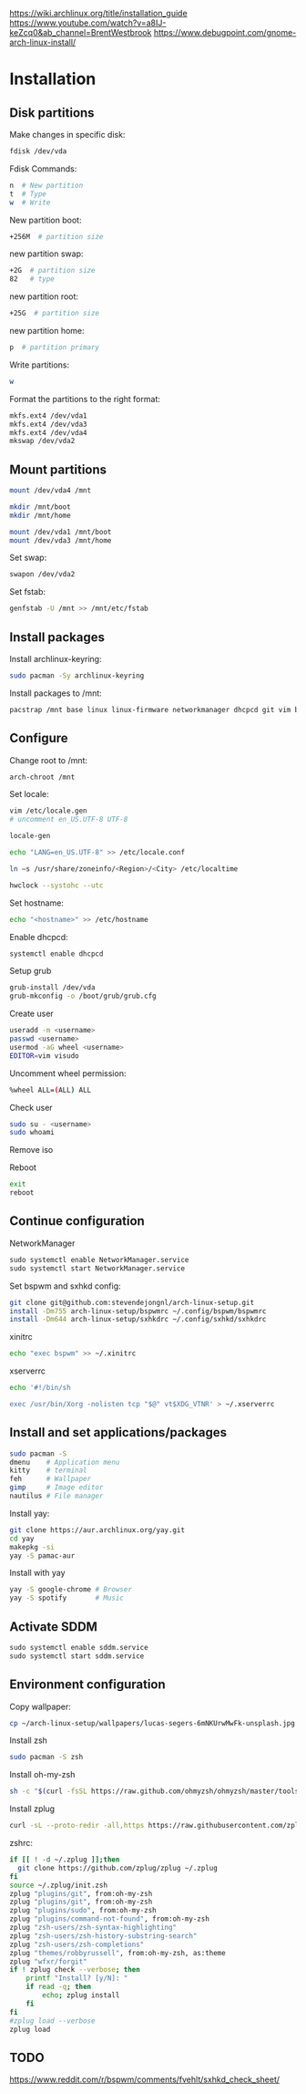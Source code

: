 https://wiki.archlinux.org/title/installation_guide
https://www.youtube.com/watch?v=a8IJ-keZcq0&ab_channel=BrentWestbrook
https://www.debugpoint.com/gnome-arch-linux-install/

# Installation

## Disk partitions

Make changes in specific disk:
```bash
fdisk /dev/vda
```

Fdisk Commands:
```bash
n  # New partition
t  # Type
w  # Write
```

New partition boot:
```bash
+256M  # partition size
```

new partition swap:
```bash
+2G  # partition size
82   # type
```

new partition root:
```bash
+25G  # partition size
```

new partition home:
```bash
p  # partition primary
```

Write partitions:
```bash
w
```

Format the partitions to the right format:
```bash
mkfs.ext4 /dev/vda1
mkfs.ext4 /dev/vda3
mkfs.ext4 /dev/vda4
mkswap /dev/vda2
```


## Mount partitions
```bash
mount /dev/vda4 /mnt

mkdir /mnt/boot
mkdir /mnt/home

mount /dev/vda1 /mnt/boot
mount /dev/vda3 /mnt/home
```

Set swap:
```bash
swapon /dev/vda2
```

Set fstab:
```bash
genfstab -U /mnt >> /mnt/etc/fstab
```


## Install packages
Install archlinux-keyring:
```bash
sudo pacman -Sy archlinux-keyring
```

Install packages to /mnt:
```bash
pacstrap /mnt base linux linux-firmware networkmanager dhcpcd git vim base-devel grub xorg xorg-xinit sddm bspwm sxhkd
```


## Configure

Change root to /mnt:
```bash
arch-chroot /mnt
```

Set locale:
```bash
vim /etc/locale.gen
# uncomment en_US.UTF-8 UTF-8

locale-gen

echo "LANG=en_US.UTF-8" >> /etc/locale.conf

ln –s /usr/share/zoneinfo/<Region>/<City> /etc/localtime

hwclock --systohc --utc
```

Set hostname:
```bash
echo "<hostname>" >> /etc/hostname
```

Enable dhcpcd:
```bash
systemctl enable dhcpcd
```

Setup grub
```bash
grub-install /dev/vda
grub-mkconfig -o /boot/grub/grub.cfg
```

Create user
```bash
useradd -m <username>
passwd <username>
usermod -aG wheel <username>
EDITOR=vim visudo
```

Uncomment wheel permission:
```bash
%wheel ALL=(ALL) ALL
```

Check user
```bash
sudo su - <username>
sudo whoami
```

Remove iso

Reboot
```bash
exit
reboot
```


## Continue configuration
NetworkManager
```bash
sudo systemctl enable NetworkManager.service
sudo systemctl start NetworkManager.service
```

Set bspwm and sxhkd config:
```bash
git clone git@github.com:stevendejongnl/arch-linux-setup.git
install -Dm755 arch-linux-setup/bspwmrc ~/.config/bspwm/bspwmrc
install -Dm644 arch-linux-setup/sxhkdrc ~/.config/sxhkd/sxhkdrc
```

xinitrc
```bash
echo "exec bspwm" >> ~/.xinitrc
```

xserverrc
```bash
echo '#!/bin/sh

exec /usr/bin/Xorg -nolisten tcp "$@" vt$XDG_VTNR' > ~/.xserverrc
```


## Install and set applications/packages
```bash
sudo pacman -S
dmenu    # Application menu
kitty    # terminal
feh      # Wallpaper
gimp     # Image editor
nautilus # File manager
```

Install yay:
```bash
git clone https://aur.archlinux.org/yay.git
cd yay
makepkg -si
yay -S pamac-aur
```

Install with yay
```bash
yay -S google-chrome # Browser
yay -S spotify       # Music
```

## Activate SDDM
```bash
sudo systemctl enable sddm.service
sudo systemctl start sddm.service
```


## Environment configuration
Copy wallpaper:
```bash
cp ~/arch-linux-setup/wallpapers/lucas-segers-6mNKUrwMwFk-unsplash.jpg ~/wallpapers
```

Install zsh
```bash
sudo pacman -S zsh
```

Install oh-my-zsh
```bash
sh -c "$(curl -fsSL https://raw.github.com/ohmyzsh/ohmyzsh/master/tools/install.sh)"
```

Install zplug
```bash
curl -sL --proto-redir -all,https https://raw.githubusercontent.com/zplug/installer/master/installer.zsh | zsh
```

zshrc:
```bash
if [[ ! -d ~/.zplug ]];then
  git clone https://github.com/zplug/zplug ~/.zplug
fi
source ~/.zplug/init.zsh
zplug "plugins/git", from:oh-my-zsh
zplug "plugins/git", from:oh-my-zsh
zplug "plugins/sudo", from:oh-my-zsh
zplug "plugins/command-not-found", from:oh-my-zsh
zplug "zsh-users/zsh-syntax-highlighting"
zplug "zsh-users/zsh-history-substring-search"
zplug "zsh-users/zsh-completions"
zplug "themes/robbyrussell", from:oh-my-zsh, as:theme
zplug "wfxr/forgit"
if ! zplug check --verbose; then
    printf "Install? [y/N]: "
    if read -q; then
        echo; zplug install
    fi
fi
#zplug load --verbose
zplug load
```



## TODO

https://www.reddit.com/r/bspwm/comments/fvehlt/sxhkd_check_sheet/